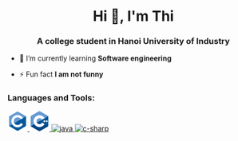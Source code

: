 <h1 align="center">Hi 👋, I'm Thi</h1>
<h3 align="center">A college student in Hanoi University of Industry</h3>

- 🌱 I’m currently learning **Software engineering**

- ⚡ Fun fact **I am not funny**

<h3 align="left">Languages and Tools:</h3>
<p align="left"> 
  <a href="https://www.cprogramming.com/" target="_blank" rel="noreferrer"> 
    <img src="https://raw.githubusercontent.com/devicons/devicon/master/icons/c/c-original.svg" alt="c" width="40" height="40"/> 
  </a> 
  <a href="https://www.w3schools.com/cpp/" target="_blank" rel="noreferrer"> 
    <img src="https://raw.githubusercontent.com/devicons/devicon/master/icons/cplusplus/cplusplus-original.svg" alt="cplusplus" width="40" height="40"/> 
  </a> 
  <a href="https://www.java.com/en/" target="_blank" rel="noreferrer"> 
    <img src="https://raw.githubusercontent.com/jmnote/z-icons/master/svg/java.svg" alt="java" width="40" height="40"/> 
  </a> 
  <a href="https://www.w3schools.com/cs/index.php" target="_blank" rel="noreferrer"> 
    <img src="	https://raw.githubusercontent.com/jmnote/z-icons/master/svg/csharp.svg" alt="c-sharp" width="40" height="40"/> 
  </a> 
</p>
